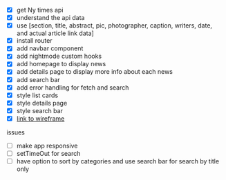 - [x] get Ny times api 
- [x] understand the api data
- [x] use [section, title, abstract, pic, photographer, caption, writers, date, and actual article link data]
- [x] install router
- [x] add navbar component 
- [x] add nightmode custom hooks
- [x] add homepage to display news
- [x] add details page to display more info about each news
- [x] add search bar
- [x] add error handling for fetch and search
- [x] style list cards
- [x] style details page
- [x] style search bar
- [x] [link to wireframe](https://www.figma.com/file/gXEkMUXHd1lF62jK9a7V90/takehome-challenge?node-id=0%3A1)

issues 
- [ ] make app responsive
- [ ] setTimeOut for search
- [ ] have option to sort by categories and use search bar for search by title only 
